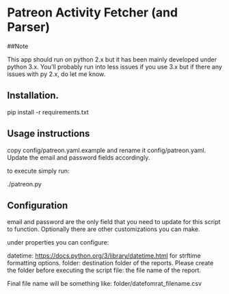# Patreon Activity Fetcher (and Parser)

##Note

This app should run on python 2.x but it has been mainly developed under python 3.x. You'll probably run into less issues if you use 3.x but if there any issues with py 2.x, do let me know.

## Installation.

pip install -r requirements.txt

## Usage instructions

copy config/patreon.yaml.example and rename it config/patreon.yaml.  Update the email and password 
fields accordingly.

to execute simply run:

./patreon.py

## Configuration

email and password are the only field that you need to update for this script to function. Optionally there are other customizations you can make.

under properties you can configure:

datetime:  https://docs.python.org/3/library/datetime.html for strftime formatting options.
folder:  destination folder of the reports.  Please create the folder before executing the script
file:  the file name of the report.  

Final file name will be something like:  folder/datefomrat_filename.csv

